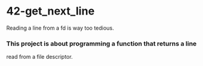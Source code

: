 # 42-get_next_line  
Reading a line from a fd is way too tedious.  
  
### This project is about programming a function that returns a line
read from a file descriptor.
